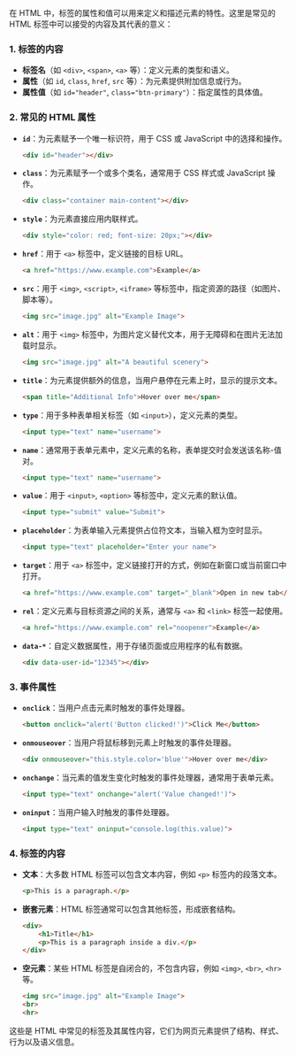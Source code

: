 在 HTML 中，标签的属性和值可以用来定义和描述元素的特性。这里是常见的 HTML 标签中可以接受的内容及其代表的意义：

### 1. **标签的内容**
   - **标签名**（如 `<div>`, `<span>`, `<a>` 等）：定义元素的类型和语义。
   - **属性**（如 `id`, `class`, `href`, `src` 等）：为元素提供附加信息或行为。
   - **属性值**（如 `id="header"`, `class="btn-primary"`）：指定属性的具体值。

### 2. **常见的 HTML 属性**
   - **`id`**：为元素赋予一个唯一标识符，用于 CSS 或 JavaScript 中的选择和操作。
     ```html
     <div id="header"></div>
     ```
   - **`class`**：为元素赋予一个或多个类名，通常用于 CSS 样式或 JavaScript 操作。
     ```html
     <div class="container main-content"></div>
     ```
   - **`style`**：为元素直接应用内联样式。
     ```html
     <div style="color: red; font-size: 20px;"></div>
     ```
   - **`href`**：用于 `<a>` 标签中，定义链接的目标 URL。
     ```html
     <a href="https://www.example.com">Example</a>
     ```
   - **`src`**：用于 `<img>`, `<script>`, `<iframe>` 等标签中，指定资源的路径（如图片、脚本等）。
     ```html
     <img src="image.jpg" alt="Example Image">
     ```
   - **`alt`**：用于 `<img>` 标签中，为图片定义替代文本，用于无障碍和在图片无法加载时显示。
     ```html
     <img src="image.jpg" alt="A beautiful scenery">
     ```
   - **`title`**：为元素提供额外的信息，当用户悬停在元素上时，显示的提示文本。
     
     ```html
     <span title="Additional Info">Hover over me</span>
     ```
   - **`type`**：用于多种表单相关标签（如 `<input>`），定义元素的类型。
     
     ```html
     <input type="text" name="username">
     ```
   - **`name`**：通常用于表单元素中，定义元素的名称，表单提交时会发送该名称-值对。
     
     ```html
     <input type="text" name="username">
     ```
   - **`value`**：用于 `<input>`, `<option>` 等标签中，定义元素的默认值。
     
     ```html
     <input type="submit" value="Submit">
     ```
   - **`placeholder`**：为表单输入元素提供占位符文本，当输入框为空时显示。
     
     ```html
     <input type="text" placeholder="Enter your name">
     ```
   - **`target`**：用于 `<a>` 标签中，定义链接打开的方式，例如在新窗口或当前窗口中打开。
     ```html
     <a href="https://www.example.com" target="_blank">Open in new tab</a>
     ```
   - **`rel`**：定义元素与目标资源之间的关系，通常与 `<a>` 和 `<link>` 标签一起使用。
     ```html
     <a href="https://www.example.com" rel="noopener">Example</a>
     ```
   - **`data-*`**：自定义数据属性，用于存储页面或应用程序的私有数据。
     ```html
     <div data-user-id="12345"></div>
     ```

### 3. **事件属性**
   - **`onclick`**：当用户点击元素时触发的事件处理器。
     ```html
     <button onclick="alert('Button clicked!')">Click Me</button>
     ```
   - **`onmouseover`**：当用户将鼠标移到元素上时触发的事件处理器。
     ```html
     <div onmouseover="this.style.color='blue'">Hover over me</div>
     ```
   - **`onchange`**：当元素的值发生变化时触发的事件处理器，通常用于表单元素。
     ```html
     <input type="text" onchange="alert('Value changed!')">
     ```
   - **`oninput`**：当用户输入时触发的事件处理器。
     ```html
     <input type="text" oninput="console.log(this.value)">
     ```

### 4. **标签的内容**

   - **文本**：大多数 HTML 标签可以包含文本内容，例如 `<p>` 标签内的段落文本。
     ```html
     <p>This is a paragraph.</p>
     ```
   - **嵌套元素**：HTML 标签通常可以包含其他标签，形成嵌套结构。
     ```html
     <div>
         <h1>Title</h1>
         <p>This is a paragraph inside a div.</p>
     </div>
     ```
   - **空元素**：某些 HTML 标签是自闭合的，不包含内容，例如 `<img>`, `<br>`, `<hr>` 等。
     ```html
     <img src="image.jpg" alt="Example Image">
     <br>
     <hr>
     ```

这些是 HTML 中常见的标签及其属性内容，它们为网页元素提供了结构、样式、行为以及语义信息。